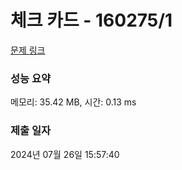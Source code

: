 # 체크 카드 - 160275/1 

[문제 링크](https://level.goorm.io/exam/160275/%EC%B2%B4%ED%81%AC-%EC%B9%B4%EB%93%9C/quiz/1) 

### 성능 요약

메모리: 35.42 MB, 시간: 0.13 ms

### 제출 일자

2024년 07월 26일 15:57:40

